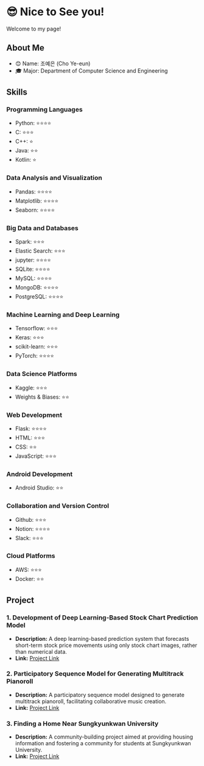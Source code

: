 # 😎 Nice to See you!

<!--
**cye2020/cye2020** is a ✨ _special_ ✨ repository because its `README.md` (this file) appears on your GitHub profile.

Here are some ideas to get you started:

- 🔭 I’m currently working on ...
- 🌱 I’m currently learning ...
- 👯 I’m looking to collaborate on ...
- 🤔 I’m looking for help with ...
- 💬 Ask me about ...
- 📫 How to reach me: ...
- 😄 Pronouns: ...
- ⚡ Fun fact: ...
-->

Welcome to my page!

## About Me
- 😊 Name: 조예은 (Cho Ye-eun)
- 🎓 Major: Department of Computer Science and Engineering



## Skills

### Programming Languages
- Python: ⭐⭐⭐⭐
- C: ⭐⭐⭐
- C++: ⭐
- Java: ⭐⭐
- Kotlin: ⭐

### Data Analysis and Visualization
- Pandas: ⭐⭐⭐⭐
- Matplotlib: ⭐⭐⭐⭐
- Seaborn: ⭐⭐⭐⭐

### Big Data and Databases
- Spark: ⭐⭐⭐
- Elastic Search: ⭐⭐⭐
- jupyter: ⭐⭐⭐⭐
- SQLite: ⭐⭐⭐⭐
- MySQL: ⭐⭐⭐⭐
- MongoDB: ⭐⭐⭐⭐
- PostgreSQL: ⭐⭐⭐⭐

### Machine Learning and Deep Learning
- Tensorflow: ⭐⭐⭐
- Keras: ⭐⭐⭐
- scikit-learn: ⭐⭐⭐
- PyTorch: ⭐⭐⭐⭐

### Data Science Platforms
- Kaggle: ⭐⭐⭐
- Weights & Biases: ⭐⭐

### Web Development
- Flask: ⭐⭐⭐⭐
- HTML: ⭐⭐⭐
- CSS: ⭐⭐
- JavaScript: ⭐⭐⭐

### Android Development
- Android Studio: ⭐⭐

### Collaboration and Version Control
- Github: ⭐⭐⭐
- Notion: ⭐⭐⭐⭐
- Slack: ⭐⭐⭐

### Cloud Platforms
- AWS: ⭐⭐⭐
- Docker: ⭐⭐



## Project

### 1.  Development of Deep Learning-Based Stock Chart Prediction Model
- **Description:** A deep learning-based prediction system that forecasts short-term stock price movements using only stock chart images, rather than numerical data.
- **Link:** [Project Link](https://github.com/VAIV-SKKU)

### 2. Participatory Sequence Model for Generating Multitrack Pianoroll
- **Description:** A participatory sequence model designed to generate multitrack pianoroll, facilitating collaborative music creation.
- **Link:** [Project Link](https://github.com/AI-Project-Team13)

### 3. Finding a Home Near Sungkyunkwan University
- **Description:** A community-building project aimed at providing housing information and fostering a community for students at Sungkyunkwan University.
- **Link:** [Project Link](https://github.com/Kangsan419/SWE_Team2)

